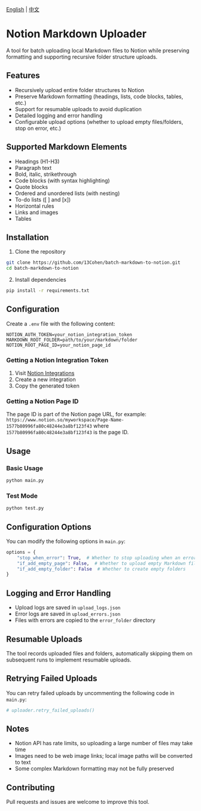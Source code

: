 [English](README.md) | [中文](README_zh_CN.md) 

# Notion Markdown Uploader

A tool for batch uploading local Markdown files to Notion while preserving formatting and supporting recursive folder structure uploads.

## Features

- Recursively upload entire folder structures to Notion
- Preserve Markdown formatting (headings, lists, code blocks, tables, etc.)
- Support for resumable uploads to avoid duplication
- Detailed logging and error handling
- Configurable upload options (whether to upload empty files/folders, stop on error, etc.)

## Supported Markdown Elements

- Headings (H1-H3)
- Paragraph text
- Bold, italic, strikethrough
- Code blocks (with syntax highlighting)
- Quote blocks
- Ordered and unordered lists (with nesting)
- To-do lists ([ ] and [x])
- Horizontal rules
- Links and images
- Tables

## Installation

1. Clone the repository

```bash
git clone https://github.com/13Cohen/batch-markdown-to-notion.git
cd batch-markdown-to-notion
```

2. Install dependencies

```bash
pip install -r requirements.txt
```

## Configuration

Create a `.env` file with the following content:

```
NOTION_AUTH_TOKEN=your_notion_integration_token
MARKDOWN_ROOT_FOLDER=path/to/your/markdown/folder
NOTION_ROOT_PAGE_ID=your_notion_page_id
```

### Getting a Notion Integration Token

1. Visit [Notion Integrations](https://www.notion.so/my-integrations)
2. Create a new integration
3. Copy the generated token

### Getting a Notion Page ID

The page ID is part of the Notion page URL, for example:
`https://www.notion.so/myworkspace/Page-Name-1577b80996fa80c48244e3a8bf123f43`
where `1577b80996fa80c48244e3a8bf123f43` is the page ID.

## Usage

### Basic Usage

```bash
python main.py
```

### Test Mode

```bash
python test.py
```

## Configuration Options

You can modify the following options in `main.py`:

```python
options = {
    "stop_when_error": True,  # Whether to stop uploading when an error occurs
    "if_add_empty_page": False,  # Whether to upload empty Markdown files
    "if_add_empty_folder": False  # Whether to create empty folders
}
```

## Logging and Error Handling

- Upload logs are saved in `upload_logs.json`
- Error logs are saved in `upload_errors.json`
- Files with errors are copied to the `error_folder` directory

## Resumable Uploads

The tool records uploaded files and folders, automatically skipping them on subsequent runs to implement resumable uploads.

## Retrying Failed Uploads

You can retry failed uploads by uncommenting the following code in `main.py`:

```python
# uploader.retry_failed_uploads()
```

## Notes

- Notion API has rate limits, so uploading a large number of files may take time
- Images need to be web image links; local image paths will be converted to text
- Some complex Markdown formatting may not be fully preserved

## Contributing

Pull requests and issues are welcome to improve this tool.
